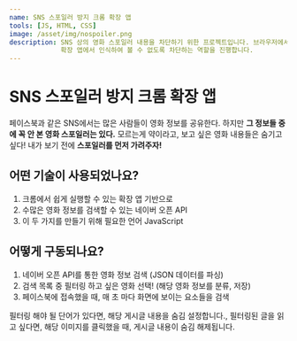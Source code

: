 ```yaml
---
name: SNS 스포일러 방지 크롬 확장 앱
tools: [JS, HTML, CSS]
image: /asset/img/nospoiler.png
description: SNS 상의 영화 스포일러 내용을 차단하기 위한 프로젝트입니다. 브라우저에서 영화와 관련된 내용이 포함되어 있다면,
             확장 앱에서 인식하여 볼 수 없도록 차단하는 역할을 진행합니다.
---
```


# SNS 스포일러 방지 크롬 확장 앱

페이스북과 같은 SNS에서는 많은 사람들이 영화 정보를 공유한다.
하지만 **그 정보들 중에 꼭 안 본 영화 스포일러는 있다.**
모르는게 약이라고, 보고 싶은 영화 내용들은 숨기고 싶다!
내가 보기 전에 **스포일러를 먼저 가려주자!**

## 어떤 기술이 사용되었나요?
1. 크롬에서 쉽게 실행할 수 있는 확장 앱 기반으로
2. 수많은 영화 정보를 검색할 수 있는 네이버 오픈 API
3. 이 두 가지를 만들기 위해 필요한 언어 JavaScript

## 어떻게 구동되나요?
1. 네이버 오픈 API를 통한 영화 정보 검색 (JSON 데이터를 파싱)
2. 검색 목록 중 필터링 하고 싶은 영화 선택! (해당 영화 정보를 분류, 저장)
3. 페이스북에 접속했을 때, 매 초 마다 화면에 보이는 요소들을 검색

필터링 해야 될 단어가 있다면, 해당 게시글 내용을 숨김 설정합니다.,
필터링된 글을 읽고 싶다면, 해당 이미지를 클릭했을 때, 게시글 내용이 숨김 해제됩니다.

